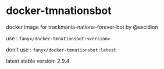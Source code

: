 # docker-tmnationsbot
docker image for trackmania-nations-forever-bot by @excidion

use : `fanyx/docker-tmnationsbot:<version>`

don't use : `fanyx/docker-tmnationsbot:latest`

latest stable version: 2.9.4
